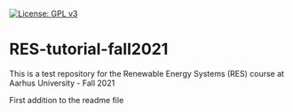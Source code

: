 [![License: GPL v3](https://img.shields.io/badge/License-GPLv3-blue.svg)](https://www.gnu.org/licenses/gpl-3.0)


# RES-tutorial-fall2021
This is a test repository for the Renewable Energy Systems (RES) course at Aarhus University - Fall 2021

First addition to the readme file
